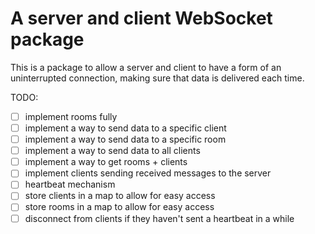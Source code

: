 # A server and client WebSocket package

This is a package to allow a server and client to have a form of an uninterrupted connection, making sure that data is delivered each time.

TODO:

-   [ ] implement rooms fully
-   [ ] implement a way to send data to a specific client
-   [ ] implement a way to send data to a specific room
-   [ ] implement a way to send data to all clients
-   [ ] implement a way to get rooms + clients
-   [ ] implement clients sending received messages to the server
-   [ ] heartbeat mechanism
-   [ ] store clients in a map to allow for easy access
-   [ ] store rooms in a map to allow for easy access
-   [ ] disconnect from clients if they haven't sent a heartbeat in a while
